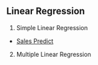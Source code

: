 ## Linear Regression
1. Simple Linear Regression

  * [Sales Predict](Simple%20Linear%20Regression/README.md)
2. Multiple Linear Regression
